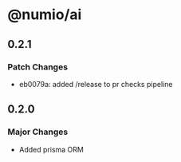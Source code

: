 # @numio/ai

## 0.2.1

### Patch Changes

- eb0079a: added /release to pr checks pipeline

## 0.2.0

### Major Changes

- Added prisma ORM

